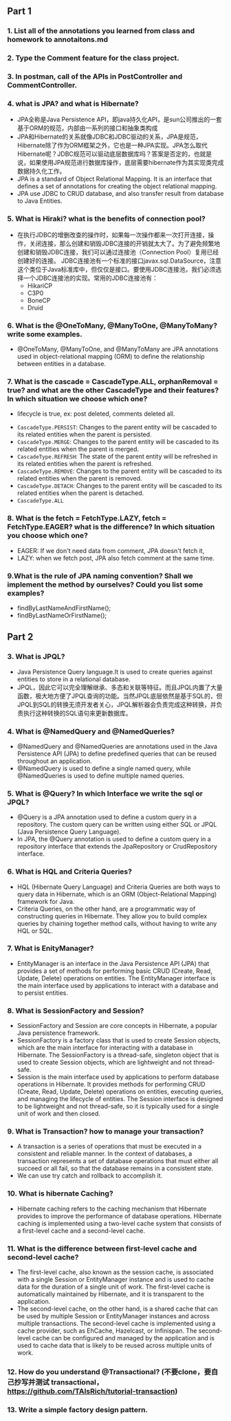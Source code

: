 ## Part 1
### 1. List all of the annotations you learned from class and homework to annotaitons.md
### 2. Type the Comment feature for the class project.
### 3. In postman, call of the APIs in PostController and CommentController.
### 4. what is JPA? and what is Hibernate?
* JPA全称是Java Persistence API，即java持久化API，是sun公司推出的一套基于ORM的规范，内部由一系列的接口和抽象类构成
* JPA和Hibernate的关系就像JDBC和JDBC驱动的关系，JPA是规范，Hibernate除了作为ORM框架之外，它也是一种JPA实现。JPA怎么取代Hibernate呢？JDBC规范可以驱动底层数据库吗？答案是否定的，也就是说，如果使用JPA规范进行数据库操作，底层需要hibernate作为其实现类完成数据持久化工作。
* JPA is a standard of Object Relational Mapping. It is an interface that defines a set of annotations for creating the object relational mapping.
* JPA use JDBC to CRUD database, and also transfer result from database to Java Entities.
### 5.  What is Hiraki? what is the benefits of connection pool?
* 在执行JDBC的增删改查的操作时，如果每一次操作都来一次打开连接，操作，关闭连接，那么创建和销毁JDBC连接的开销就太大了。为了避免频繁地创建和销毁JDBC连接，我们可以通过连接池（Connection Pool）复用已经创建好的连接。
JDBC连接池有一个标准的接口javax.sql.DataSource，注意这个类位于Java标准库中，但仅仅是接口。要使用JDBC连接池，我们必须选择一个JDBC连接池的实现。常用的JDBC连接池有：
  * HikariCP
  * C3P0
  * BoneCP
  * Druid
### 6. What is the @OneToMany, @ManyToOne, @ManyToMany? write some examples.
* @OneToMany, @ManyToOne, and @ManyToMany are JPA annotations used in object-relational mapping (ORM) to define the relationship between entities in a database.

### 7. What is the cascade = CascadeType.ALL, orphanRemoval = true? and what are the other CascadeType and their features? In which situation we choose which one?
* lifecycle is true, ex: post deleted, comments deleted all.
-   `CascadeType.PERSIST`: Changes to the parent entity will be cascaded to its related entities when the parent is persisted.
-   `CascadeType.MERGE`: Changes to the parent entity will be cascaded to its related entities when the parent is merged.
-   `CascadeType.REFRESH`: The state of the parent entity will be refreshed in its related entities when the parent is refreshed.
-   `CascadeType.REMOVE`: Changes to the parent entity will be cascaded to its related entities when the parent is removed.
-   `CascadeType.DETACH`: Changes to the parent entity will be cascaded to its related entities when the parent is detached.
-   `CascadeType.ALL`
### 8. What is the fetch = FetchType.LAZY, fetch = FetchType.EAGER? what is the difference? In which situation you choose which one?
* EAGER: If we don't need data from comment, JPA doesn't fetch it, 
* LAZY: when we fetch post, JPA also fetch comment at the same time.

### 9.What is the rule of JPA naming convention? Shall we implement the method by ourselves? Could you list some examples?
* findByLastNameAndFirstName();
* findByLastNameOrFirstName();

## Part 2

### 3.  What is JPQL?
* Java Persistence Query language.It is used to create queries against entities to store in a relational database.
* JPQL，因此它可以完全理解继承、多态和关联等特征。而且JPQL内置了大量函数，极大地方便了JPQL查询的功能。当然JPQL底层依然是基于SQL的，但JPQL到SQL的转换无须开发者关心，JPQL解析器会负责完成这种转换，并负责执行这种转换的SQL语句来更新数据库。

### 4.  What is @NamedQuery and @NamedQueries?
* @NamedQuery and @NamedQueries are annotations used in the Java Persistence API (JPA) to define predefined queries that can be reused throughout an application.
* @NamedQuery is used to define a single named query, while @NamedQueries is used to define multiple named queries.

###  5. What is @Query? In which Interface we write the sql or JPQL?
* @Query is a JPA annotation used to define a custom query in a repository. The custom query can be written using either SQL or JPQL (Java Persistence Query Language).
* In JPA, the @Query annotation is used to define a custom query in a repository interface that extends the JpaRepository or CrudRepository interface.

### 6.  What is HQL and Criteria Queries?
* HQL (Hibernate Query Language) and Criteria Queries are both ways to query data in Hibernate, which is an ORM (Object-Relational Mapping) framework for Java.
* Criteria Queries, on the other hand, are a programmatic way of constructing queries in Hibernate. They allow you to build complex queries by chaining together method calls, without having to write any HQL or SQL.

### 7. What is EnityManager?
* EntityManager is an interface in the Java Persistence API (JPA) that provides a set of methods for performing basic CRUD (Create, Read, Update, Delete) operations on entities. The EntityManager interface is the main interface used by applications to interact with a database and to persist entities.

### 8. What is SessionFactory and Session?
* SessionFactory and Session are core concepts in Hibernate, a popular Java persistence framework. 
* SessionFactory is a factory class that is used to create Session objects, which are the main interface for interacting with a database in Hibernate. The SessionFactory is a thread-safe, singleton object that is used to create Session objects, which are lightweight and not thread-safe. 
* Session is the main interface used by applications to perform database operations in Hibernate. It provides methods for performing CRUD (Create, Read, Update, Delete) operations on entities, executing queries, and managing the lifecycle of entities. The Session interface is designed to be lightweight and not thread-safe, so it is typically used for a single unit of work and then closed.

### 9.  What is Transaction? how to manage your transaction?
* A transaction is a series of operations that must be executed in a consistent and reliable manner. In the context of databases, a transaction represents a set of database operations that must either all succeed or all fail, so that the database remains in a consistent state.
* We can use try catch and rollback to accomplish it.

### 10. What is hibernate Caching?
* Hibernate caching refers to the caching mechanism that Hibernate provides to improve the performance of database operations. Hibernate caching is implemented using a two-level cache system that consists of a first-level cache and a second-level cache.

### 11. What is the difference between first-level cache and second-level cache?
* The first-level cache, also known as the session cache, is associated with a single Session or EntityManager instance and is used to cache data for the duration of a single unit of work. The first-level cache is automatically maintained by Hibernate, and it is transparent to the application.
* The second-level cache, on the other hand, is a shared cache that can be used by multiple Session or EntityManager instances and across multiple transactions. The second-level cache is implemented using a cache provider, such as EhCache, Hazelcast, or Infinispan. The second-level cache can be configured and managed by the application and is used to cache data that is likely to be reused across multiple units of work.


### 12. How do you understand @Transactional? (不要clone，要自己抄写并测试 transactional，https://github.com/TAIsRich/tutorial-transaction)
### 13. Write a simple factory design pattern.